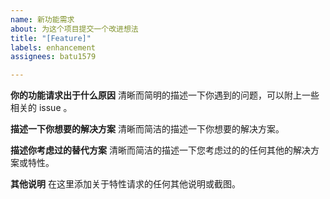 ```yaml
---
name: 新功能需求
about: 为这个项目提交一个改进想法
title: "[Feature]"
labels: enhancement
assignees: batu1579

---
```


**你的功能请求出于什么原因**
清晰而简明的描述一下你遇到的问题，可以附上一些相关的 issue 。

**描述一下你想要的解决方案**
清晰而简洁的描述一下你想要的解决方案。

**描述你考虑过的替代方案**
清晰而简洁的描述一下您考虑过的的任何其他的解决方案或特性。

**其他说明**
在这里添加关于特性请求的任何其他说明或截图。
